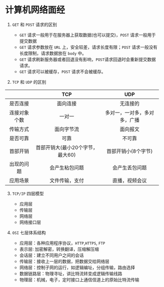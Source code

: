 # 计算机网络面经

1. `GET` 和 `POST` 请求的区别
    - `GET` 请求一般用于在服务器上获取数据(也可以提交)，`POST` 请求一般用于提交数据
    - `GET` 请求参数放在 `URL` 上，安全较差，请求长度有限；`POST` 请求一般没有长度限制，请求数据放在 `body` 中。
    - `GET` 请求刷新服务器或者回退没有影响，`POST`请求回退时会重新提交数据请求。
    - `GET` 请求可以被缓存，`POST` 请求不会被缓存。


2. `TCP` 和 `UDP` 的区别
    
||TCP|UDP|
|:--:|:--------:|:-------:|
|是否连接|面向连接|无连接的|
|连接对象个数|一对一|多对一，一对多，多对多，广播|
|传输方式|面向字节流|面向报文|
|是否可靠|可靠|不可靠|
|首部开销|首部开销大(最小20个字节，最大60)|首部开销小(8个字节)|  
|出现的问题|会产生粘包问题|会产生丢包问题|
|应用场景|文件传输，支付|直播，视频会议|
  
3. `TCP/IP` 四层模型
   - 应用层
   - 传输层
   - 网络层
   - 网络接口层
  
4. `OSI` 七层体系结构
   - 应用层：各种应用程序协议，`HTTP`,`HTTPS`, `FTP`
   - 表示层: 加密解密，转换翻译，压缩解压缩
   - 会话层：建立不同用户之间的会话
   - 传输层：接收上一层的数据，把数据交给网络层
   - 网络层：控制子网的运行，如逻辑编址，分组传输，路由选择
   - 数据链路层：物理寻址，讲比特流转变成逻辑传输线路
   - 物理层：机械，电子，定时接口上通信信道上的原始比特流传输
